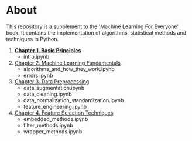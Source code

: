 # About

This repository is a supplement to the 'Machine Learning For Everyone' book. It contains the implementation of algorithms, statistical methods and techniques in Python.

1. [**Chapter 1. Basic Principles**](https://github.com/5x12/ml4everyone/tree/master/Chapter%201.%20Basic%20Principles)
    - intro.ipynb
2. [Chapter 2. Machine Learning Fundamentals](https://github.com/5x12/ml4everyone/tree/master/Chapter%202.%20Machine%20Learning%20Fundamentals)
    - algorithms_and_how_they_work.ipynb
    - errors.ipynb
3. [Chapter 3. Data Preprocessing](https://github.com/5x12/ml4everyone/tree/master/Chapter%203.%20Data%20Preprocessing)
    - data_augmentation.ipynb
    - data_cleaning.ipynb
    - data_normalization_standardization.ipynb
    - feature_engineering.ipynb
4. [Chapter 4. Feature Selection Techniques](https://github.com/5x12/ml4everyone/tree/master/Chapter%204.%20Feature%20Selection%20Techniques)
    - embedded_methods.ipynb
    - filter_methods.ipynb
    - wrapper_methods.ipynb
